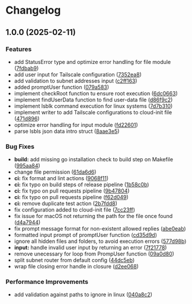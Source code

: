 # Changelog

## 1.0.0 (2025-02-11)


### Features

* add StatusError type and optimize error handling for file module ([7fdbab9](https://github.com/borisdvlpr/gotail/commit/7fdbab9e7215de34f673d3e3e7d37558a50f7269))
* add user input for Tailscale configuration ([7352ea8](https://github.com/borisdvlpr/gotail/commit/7352ea8a9dc27aec9e581dbb72d025576dbc25e1))
* add validation to subnet addresses input ([c2ff163](https://github.com/borisdvlpr/gotail/commit/c2ff1633470e93d8e8ec2f05e8ed12c1a88ede7f))
* added promptUser function ([079a583](https://github.com/borisdvlpr/gotail/commit/079a583ff3b5288543e4e3f90c0ae7fe80380158))
* implement checkRoot function tu ensure root execution ([6dc0663](https://github.com/borisdvlpr/gotail/commit/6dc0663cae27d0c9f5a6e2fb42e70200877009ee))
* implement findUserData function to find user-data file ([d86f9c2](https://github.com/borisdvlpr/gotail/commit/d86f9c246e8a6d22fc2017a87b0375f88ca12b87))
* implement lsblk command execution for linux systems ([7d7b310](https://github.com/borisdvlpr/gotail/commit/7d7b310648d308db57774c6abf184583b32e96e4))
* implement writer to add Tailscale configurations to cloud-init file ([471d896](https://github.com/borisdvlpr/gotail/commit/471d8969011943e140bf77e992db662a37eb7c59))
* optimize error handling for input module ([fd22601](https://github.com/borisdvlpr/gotail/commit/fd2260132d3fecbdf74e8640b6d3c035be58c63b))
* parse lsbls json data intro struct ([8aae3e5](https://github.com/borisdvlpr/gotail/commit/8aae3e5ef50287031deefeec0e4dd354ba59fb1f))


### Bug Fixes

* **build:** add missing go installation check to build step on Makefile ([995aa84](https://github.com/borisdvlpr/gotail/commit/995aa847f30a8c9012416482c9e30a5c562a8676))
* change file permission ([61da6d6](https://github.com/borisdvlpr/gotail/commit/61da6d66d962fe3c3f8a91cf96d2eb1526fa54c4))
* **ci:** fix format and lint actions ([9068f11](https://github.com/borisdvlpr/gotail/commit/9068f11a3d5bdf1b79ce0bc3dfe6f70cc6b38ef1))
* **ci:** fix typo on build steps of release pipeline ([1b58c0b](https://github.com/borisdvlpr/gotail/commit/1b58c0b8d7435e864fd925c3862eb610aed10154))
* **ci:** fix typo on pull requests pipeline ([9b47804](https://github.com/borisdvlpr/gotail/commit/9b47804e99dee9ece59a1eebf3f94b9f02c94945))
* **ci:** fix typo on pull requests pipeline ([f62d049](https://github.com/borisdvlpr/gotail/commit/f62d049ecbafe3e1617ad2c486076b46a15c72cf))
* **ci:** remove duplicate test action ([2b7fdd8](https://github.com/borisdvlpr/gotail/commit/2b7fdd8bf115e22b1b3bd6e2e68b6a1d04dbeb71))
* fix configuration added to cloud-init file ([7cc23ff](https://github.com/borisdvlpr/gotail/commit/7cc23ffa1e8efae5dc5a0e2e984f6cb4a95cc697))
* fix issue for macOS not returning the path for the file once found ([d4a7944](https://github.com/borisdvlpr/gotail/commit/d4a794440350b9e2392d0efb9a210d60bf23dca1))
* fix prompt message format for non-existent allowed replies ([abe0eab](https://github.com/borisdvlpr/gotail/commit/abe0eab3b11a6074e69ac41eab6826efdca4d689))
* formatted input prompt of promptUser function ([cd35d9d](https://github.com/borisdvlpr/gotail/commit/cd35d9da5872de3f41c49eda86f833eeac51e633))
* ignore all hidden files and folders, to avoid execution errors ([577d98b](https://github.com/borisdvlpr/gotail/commit/577d98b8b578cd29432bf4a33aea39b51ce80b0e))
* **input:** handle invalid user input by returning an error ([7f21778](https://github.com/borisdvlpr/gotail/commit/7f217784602fcf7ce47b4582a524aa8985c2e333))
* remove unecessary for loop from PrompUser function ([09a0d80](https://github.com/borisdvlpr/gotail/commit/09a0d80dcad2caa8853a5f61432a8609c2f98e8d))
* split subnet router from default config ([44dc5eb](https://github.com/borisdvlpr/gotail/commit/44dc5eb3ea39d07858e05c96ad60e4cba6fa1e0f))
* wrap file closing error handle in closure ([d2ee068](https://github.com/borisdvlpr/gotail/commit/d2ee06833e2e9f33063589826e3a7eb8fed35618))


### Performance Improvements

* add validation against paths to ignore in linux ([040a8c2](https://github.com/borisdvlpr/gotail/commit/040a8c21ebb39e328ea2b5f36f1d4881ca173225))

